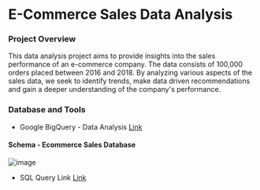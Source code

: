 # E-Commerce Sales Data Analysis

### Project Overview

This data analysis project aims to provide insights into the sales performance of an e-commerce company. The data consists of 100,000 orders placed between 2016 and 2018. By analyzing various aspects of the sales data,  we seek to identify trends, make data driven recommendations and gain a deeper understanding of the company's performance.

### Database and Tools
 - Google BigQuery - Data Analysis [Link](https://console.cloud.google.com/bigquery)

#### Schema - Ecommerce Sales Database

![image](https://github.com/nitinaswani07/E-Commerce_Sales_Analysis-SQL/assets/145229795/d4155aca-2153-4962-a59d-87ddba4ba3eb)


- SQL Query Link [Link](https://console.cloud.google.com/bigquery?sq=889450507925:e2c55f8a94bd44e2b2f7076abf5c3d82)
